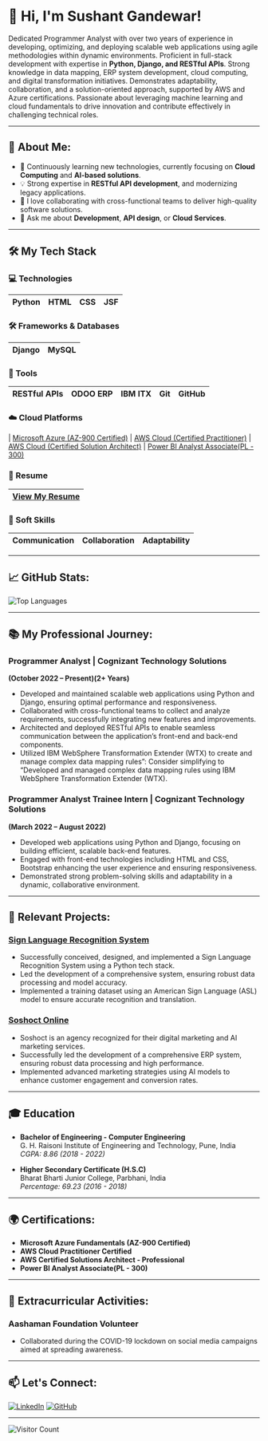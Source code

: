 # 👋 Hi, I'm **Sushant Gandewar**!

Dedicated Programmer Analyst with over two years of experience in developing, optimizing, and deploying scalable web applications using agile methodologies within dynamic environments. Proficient in full-stack development with expertise in **Python, Django, and RESTful APIs**. Strong knowledge in data mapping, ERP system development, cloud computing, and digital transformation initiatives. Demonstrates adaptability, collaboration, and a solution-oriented approach, supported by AWS and Azure certifications. Passionate about leveraging machine learning and cloud fundamentals to drive innovation and contribute effectively in challenging technical roles.

---

## 🚀 About Me:
- 🌱 Continuously learning new technologies, currently focusing on **Cloud Computing** and **AI-based solutions**.
- 💡 Strong expertise in **RESTful API development**, and modernizing legacy applications.
- 🔭 I love collaborating with cross-functional teams to deliver high-quality software solutions.
- 💬 Ask me about **Development**, **API design**, or **Cloud Services**.

---

## 🛠️ My Tech Stack

### 💻 Technologies
| Python | HTML | CSS | JSF |
|--------|------|-----|-----|

### 🛠️ Frameworks & Databases
| Django  | MySQL |
|---------|-------|

### 🔧 Tools
| RESTful APIs | ODOO ERP | IBM ITX | Git | GitHub |
|--------------|----------|---------|-----|--------|

### ☁️ Cloud Platforms
| [Microsoft Azure (AZ-900 Certified)](https://drive.google.com/file/d/1PtQUrAYu3VpWTm_mH0R8_dot1cRXO5Op/view?usp=sharing) | [AWS Cloud (Certified Practitioner)](https://drive.google.com/file/d/1iMdXt4hl_wyC1ftD2JhTMbUVdFUdChAE/view?usp=sharing) | [AWS Cloud (Certified Solution Architect)](https://drive.google.com/file/d/1ssdid3PIX-_oDgtyoWe1aepncA_lfOD5/view?usp=sharing) | [Power BI Analyst Associate(PL - 300)](https://drive.google.com/file/d/1QbUyZv8oJRzfI28vyaULvFx0Evu64nr-/view?usp=sharing)

### 📄 Resume
| [View My Resume](https://drive.google.com/file/) |
|-----------------------------------------------|


### 🧠 Soft Skills
| Communication | Collaboration | Adaptability |
|---------------|---------------|--------------|

---

## 📈 GitHub Stats:

![Top Languages](https://github-readme-stats.vercel.app/api/top-langs/?username=sushantgandewar&layout=compact&theme=dark)

---

## 📚 My Professional Journey:

### Programmer Analyst | Cognizant Technology Solutions
**(October 2022 – Present)(2+ Years)**  
- Developed and maintained scalable web applications using Python and Django, ensuring optimal
 performance and responsiveness.
- Collaborated with cross-functional teams to collect and analyze requirements, successfully integrating new
 features and improvements.
- Architected and deployed RESTful APIs to enable seamless communication between the application’s
 front-end and back-end components.
- Utilized IBM WebSphere Transformation Extender (WTX) to create and manage complex data mapping
 rules”: Consider simplifying to “Developed and managed complex data mapping rules using IBM WebSphere
 Transformation Extender (WTX).

### Programmer Analyst Trainee Intern | Cognizant Technology Solutions
**(March 2022 – August 2022)**  
- Developed web applications using Python and Django, focusing on building efficient, scalable back-end
 features.
- Engaged with front-end technologies including HTML and CSS, Bootstrap enhancing the user experience
 and ensuring responsiveness.
- Demonstrated strong problem-solving skills and adaptability in a dynamic, collaborative environment.
  
---

## 🌟 Relevant Projects:

### [Sign Language Recognition System](https://github.com/sushantgandewar)
-  Successfully conceived, designed, and implemented a Sign Language Recognition System using a Python tech
 stack.
- Led the development of a comprehensive system, ensuring robust data processing and model accuracy.
- Implemented a training dataset using an American Sign Language (ASL) model to ensure accurate
 recognition and translation.

### [Soshoct Online](https://soshoct.odoo.com)
-  Soshoct is an agency recognized for their digital marketing and AI marketing services.
- Successfully led the development of a comprehensive ERP system, ensuring robust data processing and high
 performance.
- Implemented advanced marketing strategies using AI models to enhance customer engagement and
 conversion rates.

---

## 🎓 Education

- **Bachelor of Engineering - Computer Engineering**  
  G. H. Raisoni Institute of Engineering and Technology, Pune, India  
  *CGPA: 8.86 (2018 - 2022)*

- **Higher Secondary Certificate (H.S.C)**  
  Bharat Bharti Junior College, Parbhani, India  
  *Percentage: 69.23 (2016 - 2018)*

---

## 🌍 Certifications:

- **Microsoft Azure Fundamentals (AZ-900 Certified)**
- **AWS Cloud Practitioner Certified**
- **AWS Certified Solutions Architect - Professional**
- **Power BI Analyst Associate(PL - 300)**

---

## 🌱 Extracurricular Activities:

### Aashaman Foundation Volunteer
- Collaborated during the COVID-19 lockdown on social media campaigns aimed at spreading awareness.

---

## 📫 Let's Connect:

[![LinkedIn](https://img.shields.io/badge/LinkedIn-Connect-blue)](https://www.linkedin.com/in/sushant-gandewar-613854b1) 
[![GitHub](https://img.shields.io/badge/GitHub-Follow-blue)](https://github.com/sushantgandewar)

---

![Visitor Count](https://komarev.com/ghpvc/?username=sushantgandewar&color=brightgreen)
